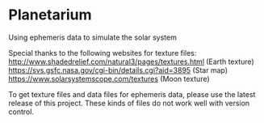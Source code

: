 # Planetarium
Using ephemeris data to simulate the solar system

Special thanks to the following websites for texture files:
http://www.shadedrelief.com/natural3/pages/textures.html (Earth texture)
https://svs.gsfc.nasa.gov/cgi-bin/details.cgi?aid=3895 (Star map)
https://www.solarsystemscope.com/textures (Moon texture)

To get texture files and data files for ephemeris data, please use the latest release of this project. These kinds of files do not work well with version control.
